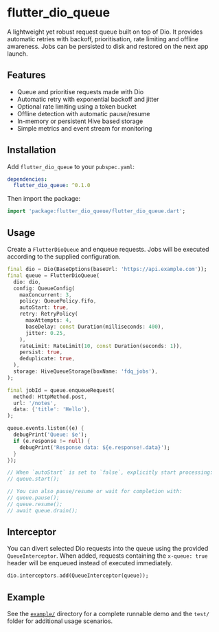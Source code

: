 # flutter_dio_queue

A lightweight yet robust request queue built on top of Dio. It provides
automatic retries with backoff, prioritisation, rate limiting and offline
awareness. Jobs can be persisted to disk and restored on the next app launch.

## Features

- Queue and prioritise requests made with Dio
- Automatic retry with exponential backoff and jitter
- Optional rate limiting using a token bucket
- Offline detection with automatic pause/resume
- In-memory or persistent Hive based storage
- Simple metrics and event stream for monitoring

## Installation

Add `flutter_dio_queue` to your `pubspec.yaml`:

```yaml
dependencies:
  flutter_dio_queue: ^0.1.0
```

Then import the package:

```dart
import 'package:flutter_dio_queue/flutter_dio_queue.dart';
```

## Usage

Create a `FlutterDioQueue` and enqueue requests. Jobs will be executed according
to the supplied configuration.

```dart
final dio = Dio(BaseOptions(baseUrl: 'https://api.example.com'));
final queue = FlutterDioQueue(
  dio: dio,
  config: QueueConfig(
    maxConcurrent: 3,
    policy: QueuePolicy.fifo,
    autoStart: true,
    retry: RetryPolicy(
      maxAttempts: 4,
      baseDelay: const Duration(milliseconds: 400),
      jitter: 0.25,
    ),
    rateLimit: RateLimit(10, const Duration(seconds: 1)),
    persist: true,
    deduplicate: true,
  ),
  storage: HiveQueueStorage(boxName: 'fdq_jobs'),
);

final jobId = queue.enqueueRequest(
  method: HttpMethod.post,
  url: '/notes',
  data: {'title': 'Hello'},
);

queue.events.listen((e) {
  debugPrint('Queue: $e');
  if (e.response != null) {
    debugPrint('Response data: ${e.response!.data}');
  }
});

// When `autoStart` is set to `false`, explicitly start processing:
// queue.start();

// You can also pause/resume or wait for completion with:
// queue.pause();
// queue.resume();
// await queue.drain();
```

## Interceptor

You can divert selected Dio requests into the queue using the provided
`QueueInterceptor`. When added, requests containing the `x-queue: true` header
will be enqueued instead of executed immediately.

```dart
dio.interceptors.add(QueueInterceptor(queue));
```

## Example

See the [`example/`](example) directory for a complete runnable demo and the
`test/` folder for additional usage scenarios.

